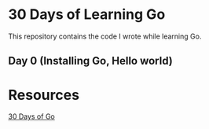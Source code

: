 # 30 Days of Learning Go

This repository contains the code I wrote while learning Go.



## Day 0 (Installing Go, Hello world)





# Resources
[30 Days of Go](https://github.com/canro91/LetsGo?tab=readme-ov-file)


